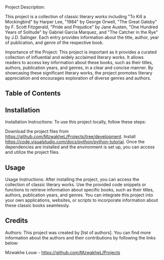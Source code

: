 

Project Description: 

This project is a collection of classic literary works including "To Kill a Mockingbird" by Harper Lee, "1984" by George Orwell, "The Great Gatsby" by F. Scott Fitzgerald, "Pride and Prejudice" by Jane Austen, "One Hundred Years of Solitude" by Gabriel Garcia Marquez, and "The Catcher in the Rye" by J.D. Salinger. Each entry provides information about the title, author, year of publication, and genre of the respective book.

Importance of the Project:
This project is important as it provides a curated collection of influential and widely acclaimed literary works. It allows readers to access key information about these books, such as their titles, authors, publication years, and genres, in a clear and concise manner. By showcasing these significant literary works, the project promotes literary appreciation and encourages exploration of diverse genres and authors.

## Table of Contents

## Installation

Installation Instructions:
To use this project locally, follow these steps:

Download the project files from https://github.com/MzwakheL/Projects/tree/development.
Install https://code.visualstudio.com/docs/python/python-tutorial.
Once the dependencies are installed and the environment is set up, you can access and utilize the project files.

## Usage

Usage Instructions:
After installing the project, you can access the collection of classic literary works. Use the provided code snippets or functions to retrieve information about specific books, such as their titles, authors, publication years, and genres. You can integrate this project into your own applications, websites, or scripts to incorporate information about these classic books seamlessly.

## Credits

Authors:
This project was created by [list of authors]. You can find more information about the authors and their contributions by following the links below:

Mzwakhe Louw - https://github.com/MzwakheL/Projects 